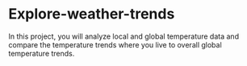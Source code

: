 # Explore-weather-trends
In this project, you will analyze local and global temperature data and compare the temperature trends where you live to overall global temperature trends.
